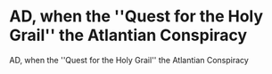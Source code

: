 # AD, when the ''Quest for the Holy Grail'' the Atlantian Conspiracy

AD, when the ''Quest for the Holy Grail'' the Atlantian Conspiracy